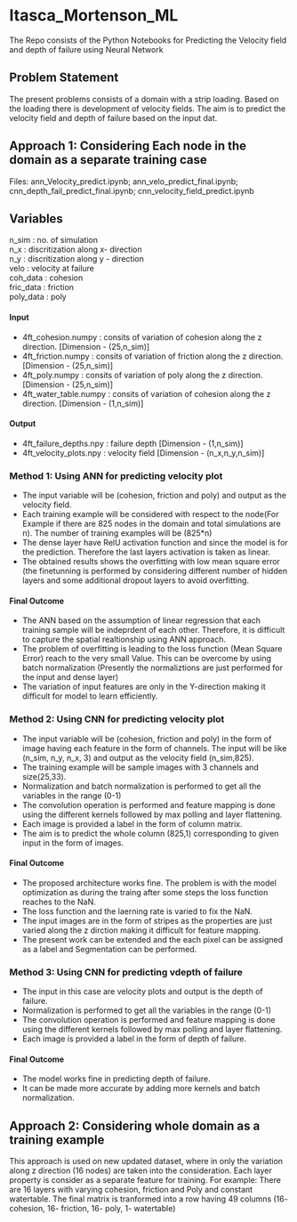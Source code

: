 # Itasca_Mortenson_ML
The Repo consists of the Python Notebooks for Predicting the Velocity field and depth of failure using Neural Network

## Problem Statement
The present problems consists of a domain with a strip loading. Based on the loading there is development of velocity fields. The aim is to predict the velocity field and depth of failure based on the input dat.

## Approach 1: Considering Each node in the domain as a separate training case
Files:  ann_Velocity_predict.ipynb; ann_velo_predict_final.ipynb; cnn_depth_fail_predict_final.ipynb; cnn_velocity_field_predict.ipynb
## Variables
n_sim : no. of simulation  <br />
n_x : discritization along x- direction  <br />
n_y : discritization along y - direction <br />
velo : velocity at failure  <br />
coh_data : cohesion <br />
fric_data : friction <br />
poly_data : poly <br />


#### Input
- 4ft_cohesion.numpy : consits of variation of cohesion along the z direction. [Dimension - (25,n_sim)]
- 4ft_friction.numpy : consits of variation of friction along the z direction. [Dimension - (25,n_sim)]
- 4ft_poly.numpy : consits of variation of poly along the z direction. [Dimension - (25,n_sim)]
- 4ft_water_table.numpy : consits of variation of cohesion along the z direction. [Dimension - (1,n_sim)]
#### Output 
- 4ft_failure_depths.npy : failure depth [Dimension - (1,n_sim)]
- 4ft_velocity_plots.npy : velocity field [Dimension - (n_x,n_y,n_sim)]

### Method 1: Using ANN for predicting velocity plot
- The input variable will be (cohesion, friction and poly) and output as the velocity field. 
- Each training example will be considered with respect to the node(For Example if there are 825 nodes in the domain and total simulations are n). The number of training examples will be (825*n)
- The dense layer have RelU activation function and since the model is for the prediction. Therefore the last layers activation is taken as linear.
- The obtained results shows the overfitting with low mean square error (the finetunning is performed by considering different number of hidden layers and some additional dropout layers to avoid overfitting. <br />
#### Final Outcome
- The ANN based on the assumption of linear regression that each training sample will be indeprdent of each other. Therefore, it is difficult to capture the spatial realtionship using ANN approach.
- The problem of overfitting is leading to the loss function (Mean Square Error) reach to the very small Value. This can be overcome by using batch normalization (Presently the normaliztions are just performed for the input and dense layer)
- The variation of input features are only in the Y-direction making it difficult for model to learn efficiently.

### Method 2: Using CNN for predicting velocity plot
- The input variable will be (cohesion, friction and poly) in the form of image having each feature in the form of channels. The input will be like (n_sim, n_y, n_x, 3) and output as the velocity field (n_sim,825). 
- The training example will be sample images with 3 channels and size(25,33).
- Normalization and batch normalization is performed to get all the variables in the range (0-1)
- The convolution operation is performed and feature mapping is done using the different kernels followed by max polling and layer flattening.
- Each image is provided a label in the form of column matrix.
- The aim is to predict the whole column (825,1) corresponding to given input in the form of images.
#### Final Outcome
- The proposed architecture works fine. The problem is with the model optimization as during the traing after some steps the loss function reaches to the 
NaN. 
- The loss function and the laerning rate is varied to fix the NaN. 
- The input images are in the form of stripes as the properties are just varied along the z dirction making it difficult for feature mapping.
- The present work can be extended and the each pixel can be assigned as a label and Segmentation can be performed.

### Method 3: Using CNN for predicting vdepth of failure
- The input in this case are velocity plots and output is the depth of failure.
- Normalization is performed to get all the variables in the range (0-1)
- The convolution operation is performed and feature mapping is done using the different kernels followed by max polling and layer flattening.
- Each image is provided a label in the form of depth of failure.
#### Final Outcome
- The model works fine in predicting depth of failure.
- It can be made more accurate by adding more kernels and batch normalization.

## Approach 2: Considering whole domain as a training example
This approach is used on new updated dataset, where in only the variation along z direction (16 nodes) are taken into the consideration.
Each layer property is consider as a separate feature for training. For example: There are 16 layers with varying cohesion, friction and Poly and constant watertable.
The final matrix is tranformed into a row having 49 columns (16- cohesion, 16- friction, 16- poly, 1- watertable)
